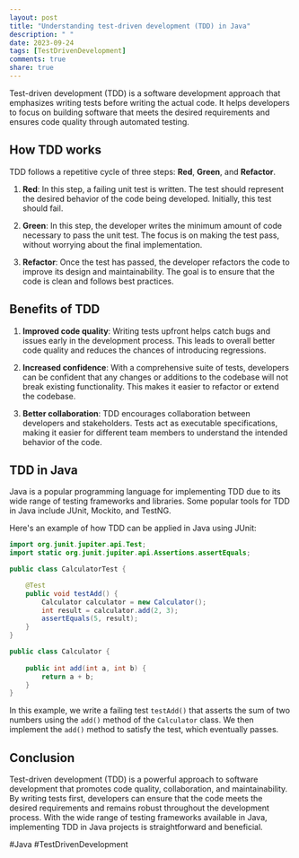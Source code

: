 ```yaml
---
layout: post
title: "Understanding test-driven development (TDD) in Java"
description: " "
date: 2023-09-24
tags: [TestDrivenDevelopment]
comments: true
share: true
---
```


Test-driven development (TDD) is a software development approach that emphasizes writing tests before writing the actual code. It helps developers to focus on building software that meets the desired requirements and ensures code quality through automated testing.

## How TDD works

TDD follows a repetitive cycle of three steps: **Red**, **Green**, and **Refactor**.

1. **Red**: In this step, a failing unit test is written. The test should represent the desired behavior of the code being developed. Initially, this test should fail.

2. **Green**: In this step, the developer writes the minimum amount of code necessary to pass the unit test. The focus is on making the test pass, without worrying about the final implementation.

3. **Refactor**: Once the test has passed, the developer refactors the code to improve its design and maintainability. The goal is to ensure that the code is clean and follows best practices.

## Benefits of TDD

1. **Improved code quality**: Writing tests upfront helps catch bugs and issues early in the development process. This leads to overall better code quality and reduces the chances of introducing regressions.

2. **Increased confidence**: With a comprehensive suite of tests, developers can be confident that any changes or additions to the codebase will not break existing functionality. This makes it easier to refactor or extend the codebase.

3. **Better collaboration**: TDD encourages collaboration between developers and stakeholders. Tests act as executable specifications, making it easier for different team members to understand the intended behavior of the code.

## TDD in Java

Java is a popular programming language for implementing TDD due to its wide range of testing frameworks and libraries. Some popular tools for TDD in Java include JUnit, Mockito, and TestNG.

Here's an example of how TDD can be applied in Java using JUnit:

```java
import org.junit.jupiter.api.Test;
import static org.junit.jupiter.api.Assertions.assertEquals;

public class CalculatorTest {

    @Test
    public void testAdd() {
        Calculator calculator = new Calculator();
        int result = calculator.add(2, 3);
        assertEquals(5, result);
    }
}

public class Calculator {
    
    public int add(int a, int b) {
        return a + b;
    }
}
```

In this example, we write a failing test `testAdd()` that asserts the sum of two numbers using the `add()` method of the `Calculator` class. We then implement the `add()` method to satisfy the test, which eventually passes.

## Conclusion

Test-driven development (TDD) is a powerful approach to software development that promotes code quality, collaboration, and maintainability. By writing tests first, developers can ensure that the code meets the desired requirements and remains robust throughout the development process. With the wide range of testing frameworks available in Java, implementing TDD in Java projects is straightforward and beneficial. 

#Java #TestDrivenDevelopment